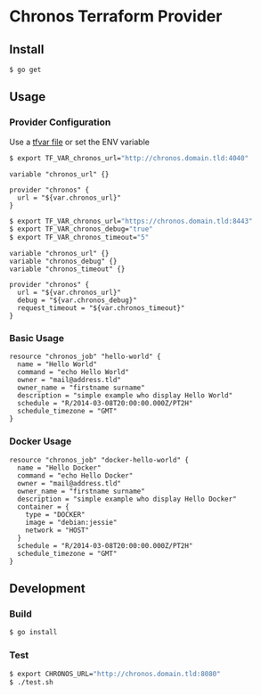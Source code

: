 # Chronos Terraform Provider

## Install
```
$ go get 
```

## Usage

### Provider Configuration
Use a [tfvar file](https://www.terraform.io/intro/getting-started/variables.html) or set the ENV variable

```bash
$ export TF_VAR_chronos_url="http://chronos.domain.tld:4040"
```

```hcl
variable "chronos_url" {}

provider "chronos" {
  url = "${var.chronos_url}"
}
```

```bash
$ export TF_VAR_chronos_url="https://chronos.domain.tld:8443"
$ export TF_VAR_chronos_debug="true"
$ export TF_VAR_chronos_timeout="5"

```

```hcl
variable "chronos_url" {}
variable "chronos_debug" {}
variable "chronos_timeout" {}

provider "chronos" {
  url = "${var.chronos_url}"
  debug = "${var.chronos_debug}"
  request_timeout = "${var.chronos_timeout}"
}
```

### Basic Usage
```hcl
resource "chronos_job" "hello-world" {
  name = "Hello World"
  command = "echo Hello World"
  owner = "mail@address.tld"
  owner_name = "firstname surname"
  description = "simple example who display Hello World"
  schedule = "R/2014-03-08T20:00:00.000Z/PT2H"
  schedule_timezone = "GMT"
}
```

### Docker Usage
```hcl
resource "chronos_job" "docker-hello-world" {
  name = "Hello Docker"
  command = "echo Hello Docker"
  owner = "mail@address.tld"
  owner_name = "firstname surname"
  description = "simple example who display Hello Docker"
  container = {
  	type = "DOCKER"
  	image = "debian:jessie"
  	network = "HOST"
  }
  schedule = "R/2014-03-08T20:00:00.000Z/PT2H"
  schedule_timezone = "GMT"
}
```

## Development

### Build
```bash
$ go install
```

### Test
```bash
$ export CHRONOS_URL="http://chronos.domain.tld:8080"
$ ./test.sh
```
